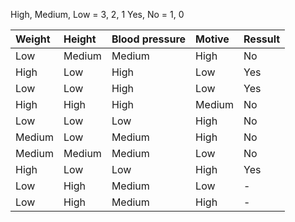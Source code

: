 High, Medium, Low = 3, 2, 1
Yes, No = 1, 0

|        Weight          |          Height        |      Blood pressure    |          Motive        |         Ressult        |
|:-----------------------|:-----------------------|:-----------------------|:-----------------------|:-----------------------|
|         Low            |          Medium        |          Medium        |           High         |           No           |
|         High            |          Low        |          High        |           Low         |           Yes           |
|         Low            |          Low        |          High        |           Low         |           Yes           |
|         High            |          High        |          High        |           Medium         |           No           |
|         Low            |          Low        |          Low        |           High         |           No           |
|         Medium            |          Low        |          Medium        |           High         |           No           |
|         Medium            |          Medium        |          Medium        |           Low         |           No           |
|         High            |          Low        |          Low        |           High         |           Yes           |
|         Low            |          High        |          Medium        |           Low         |           -           |
|         Low            |          High        |          Medium        |           High         |           -           |